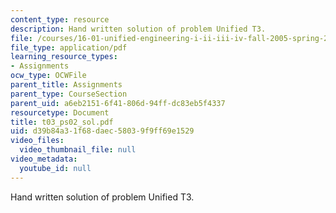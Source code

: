 ```yaml
---
content_type: resource
description: Hand written solution of problem Unified T3.
file: /courses/16-01-unified-engineering-i-ii-iii-iv-fall-2005-spring-2006/d39b84a31f68daec58039f9ff69e1529_t03_ps02_sol.pdf
file_type: application/pdf
learning_resource_types:
- Assignments
ocw_type: OCWFile
parent_title: Assignments
parent_type: CourseSection
parent_uid: a6eb2151-6f41-806d-94ff-dc83eb5f4337
resourcetype: Document
title: t03_ps02_sol.pdf
uid: d39b84a3-1f68-daec-5803-9f9ff69e1529
video_files:
  video_thumbnail_file: null
video_metadata:
  youtube_id: null
---
```

Hand written solution of problem Unified T3.

